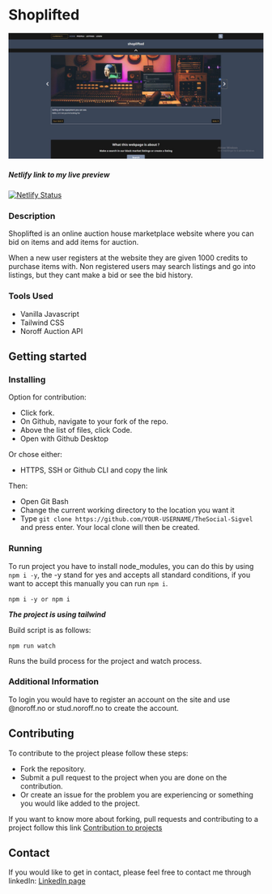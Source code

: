 # Shoplifted

![Shoplifted image](https://github.com/Sigvel/shoplifted/blob/master/assets/images/readme/shoplifted_front-page.jpg?raw=true)

##### Netlify link to my live preview
[![Netlify Status](https://api.netlify.com/api/v1/badges/35ebeda5-6888-4aa6-9c34-e0df666b9cbc/deploy-status)](https://shoplifted.netlify.app/index.html)

### Description

Shoplifted is an online auction house marketplace website where you can bid on items and add items for auction.

When a new user registers at the website they are given 1000 credits to purchase items with.
Non registered users may search listings and go into listings, but they cant make a bid or see the bid history.

### Tools Used

- Vanilla Javascript
- Tailwind CSS
- Noroff Auction API

## Getting started

### Installing

Option for contribution:

- Click fork.
- On Github, navigate to your fork of the repo.
- Above the list of files, click Code.
- Open with Github Desktop

Or chose either:

- HTTPS, SSH or Github CLI and copy the link

Then:

- Open Git Bash
- Change the current working directory to the location you want it
- Type `git clone https://github.com/YOUR-USERNAME/TheSocial-Sigvel` and press enter.
  Your local clone will then be created.

### Running

To run project you have to install node_modules, you can do this by using `npm i -y`, the -y stand for yes and accepts all standard conditions, if you want to accept this manually you can run `npm i`.
```
npm i -y or npm i
```

***The project is using tailwind***

Build script is as follows:
```
npm run watch
```
Runs the build process for the project and watch process.

### Additional Information
To login you would have to register an account on the site and use @noroff.no or stud.noroff.no to create the account.

## Contributing

To contribute to the project please follow these steps:

- Fork the repository.
- Submit a pull request to the project when you are done on the contribution.
- Or create an issue for the problem you are experiencing or something you would like added to the project.

If you want to know more about forking, pull requests and contributing to a project follow this link [Contribution to projects](https://docs.github.com/en/get-started/quickstart/contributing-to-projects)

## Contact

If you would like to get in contact, please feel free to contact me through linkedIn: 
[LinkedIn page](https://www.linkedin.com/in/tony-sigvel/)
 

